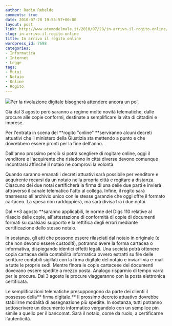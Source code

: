 ```yaml
---
author: Radio Rebelde
comments: true
date: 2010-07-28 19:55:57+00:00
layout: post
link: http://www.atomodelmale.it/2010/07/28/in-arrivo-il-rogito-online/
slug: in-arrivo-il-rogito-online
title: In arrivo il rogito online
wordpress_id: 7698
categories:
- Informatica
- Internet
- Legge
tags:
- Mutui
- Notaio
- Online
- Rogito
---
```


![](http://www.atomodelmale.it/wp-content/uploads/2010/07/servizi_online-300x300.gif)Per la rivoluzione digitale bisognerà attendere ancora un po'.

Già dal 3 agosto però saranno a regime molte novità telematiche, dalle procure alle copie conformi, destinate a semplificare la vita di cittadini e imprese.

Per l'entrata in scena del **rogito "online" **serviranno alcuni decreti attuativi che il ministero della Giustizia sta mettendo a punto e che dovrebbero essere pronti per la fine dell'anno.

Dall'anno prossimo perciò si potrà scegliere di rogitare online, oggi il venditore e l'acquirente che risiedono in città diverse devono comunque incontrarsi affinché il notaio ne comprovi la volontà.

Quando saranno emanati i decreti attuativi sarà possibile per venditore e acquirente recarsi da un notaio nella propria città e rogitare a distanza. Ciascuno dei due notai certificherà la firma di una delle due parti e invierà attraverso il canale telematico l'atto al collega. Infine, il rogito sarà trasmesso all'archivio unico con le stesse garanzie che oggi offre il formato cartaceo. La spesa non raddoppierà, ma sarà divisa fra i due notai.<!-- more -->



Dal **3 agosto **saranno applicabili, le norme del Dlgs 110 relative al rilascio delle copie, all'attestazione di conformità di copie di documenti formati su qualsiasi supporto e la rettifica degli errori mediante certificazione dello stesso notaio.

In sostanza, gli atti che possono essere rilasciati dal notaio in originale (e che non devono essere custoditi), potranno avere la forma cartacea o informativa, dispiegando identici effetti legali. Una società potrà ottenere copia cartacea della contabilità informatica ovvero estratti su file delle scritture contabili sigillati con la firma digitale del notaio e inviarli via e-mail a tutte le proprie sedi. Mentre finora le copie cartaceee dei documenti dovevano essere spedite a mezzo posta. Analogo risparmio di tempo varrà per le procure. Dal 3 agosto le procure viaggeranno con la posta elettronica certificata.

Le semplificazioni telematiche presuppongono da parte dei clienti il possesso della** firma digitale.** Il prossimo decreto attuativo dovrebbe stabilirne modalità di assegnazione più spedite. In sostanza, tutti potranno sottoscrivere un documento informatico vergandolo con un semplice pin simile a quello per il bancomat. Sarà il notaio, come da ruolo, a certificarne l'autenticità.
